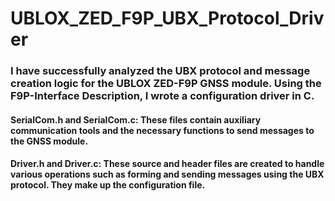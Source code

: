 # UBLOX_ZED_F9P_UBX_Protocol_Driver

### I have successfully analyzed the UBX protocol and message creation logic for the UBLOX ZED-F9P GNSS module. Using the F9P-Interface Description, I wrote a configuration driver in C.

#### SerialCom.h and SerialCom.c: These files contain auxiliary communication tools and the necessary functions to send messages to the GNSS module. 
#### Driver.h and Driver.c: These source and header files are created to handle various operations such as forming and sending messages using the UBX protocol. They make up the configuration file.
